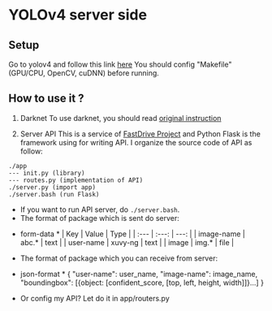 # YOLOv4 server side

## Setup
Go to yolov4 and follow this link [here](https://robocademy.com/2020/05/01/a-gentle-introduction-to-yolo-v4-for-object-detection-in-ubuntu-20-04/)
You should config "Makefile" (GPU/CPU, OpenCV, cuDNN) before running.

## How to use it ?
1. Darknet
To use darknet, you should read [original instruction](https://github.com/xuan-vy-nguyen/darknet/blob/master/ORIGIN_README.md)

2. Server API
This is a service of [FastDrive Project](https://github.com/xuan-vy-nguyen/FastDrive) and Python Flask is the framework using for writing API. I organize the source code of API as follow:
```
./app
--- init.py (library)
--- routes.py (implementation of API)
./server.py (import app)
./server.bash (run Flask)
``` 
- If you want to run API server, do ``` ./server.bash ```.
- The format of package which is sent do server:
* form-data *
| Key        | Value   | Type |
| :---       | :---:   | ---: |
| image-name | abc.*   | text |
| user-name  | xuvy-ng | text |
| image      | img.*   | file |
- The format of package which you can receive from server:
* json-format *
{
    "user-name": user_name,
    "image-name": image_name,
    "boundingbox": [{object: [confident_score, [top, left, height, width]]}...]
}

- Or config my API? Let do it in app/routers.py

